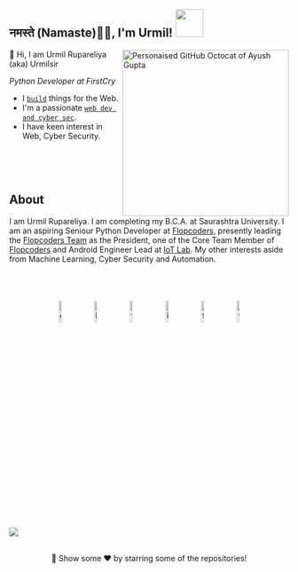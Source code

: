 <h2>नमस्ते (Namaste)🙏🏻, I'm Urmil! <img src="https://media.giphy.com/media/12oufCB0MyZ1Go/giphy.gif" width="50"></h2>

<a href="https://ayushgupta.tech" target="_blank" rel="noreferrer"><img align="right" src="https://user-images.githubusercontent.com/21218732/108165714-05c74a80-7119-11eb-9a61-2963220f99de.png" alt="Personaised GitHub Octocat of Ayush Gupta" width=300px height=300px/>
</a>

👋 Hi, I am Urmil Rupareliya (aka) Urmilsir

*Python Developer at FirstCry*

- I [`build`](https://urmil.tech/#projects) things for the Web.
- I'm a passionate [`web dev and cyber sec`](https://instagram.com/urmilsir).
- I have keen interest in Web, Cyber Security.

<br>
<br>
<br>

## About

I am Urmil Rupareliya. I am completing my  B.C.A. at Saurashtra University. I am an aspiring Seniour Python Developer at [Flopcoders](https://flopcoders.com/), presently leading the [Flopcoders Team](https://www.flopcoders.com/team) as the President, one of the Core Team Member of [Flopcoders](https://www.flopcoders.com) and Android Engineer Lead at [IoT Lab](http://www.lidstack.in). My other interests aside from Machine Learning, Cyber Security and Automation.

<br>
<br>
<p align="center" >
	<a href="https://github.com/urmil89"><img alt="github" width="10%" style="padding:5px" src="https://img.icons8.com/clouds/100/000000/github.png"/></a>
	<a href="https://www.linkedin.com/in/urmilsir/"><img alt="linkedin" width="10%" style="padding:5px" src="https://img.icons8.com/clouds/100/000000/linkedin.png"/></a>
	<a href="https://www.facebook.com/urmil89"><img alt="facebook" width="10%" style="padding:5px" src="https://img.icons8.com/clouds/100/000000/facebook-new.png"/></a>
	<a href="https://www.instagram.com/urmilsir/"><img alt="instagram" width="10%" style="padding:5px" src="https://img.icons8.com/clouds/100/000000/instagram.png"/></a>
  	<a href="https://twitter.com/urmilsir"><img alt="twitter" width="10%" style="padding:5px" src="https://img.icons8.com/clouds/100/000000/twitter.png"/></a>
  	<a href="https://www.youtube.com/channel/UCuLGk0oGmabbOvkeDw8lhIw"><img alt="youtube" width="10%" style="padding:5px" src="https://img.icons8.com/clouds/100/000000/youtube.png"/></a>
</p>


![](https://activity-graph.herokuapp.com/graph?username=urmil89&theme=react-dark&hide_border=true&area=true)

<br>
<div align="center">
🚀 Show some ❤️ by starring some of the repositories!
</div>
<br>
